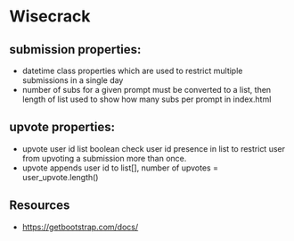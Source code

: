 # Wisecrack

## submission properties: 
- datetime class properties which are used to restrict multiple submissions in a single day 
- number of subs for a given prompt must be converted to a list, then length of list used to show how many subs per prompt in index.html

## upvote properties:
- upvote user id list boolean check user id presence in list to restrict user from upvoting a submission more than once.
- upvote appends user id to list[], number of upvotes = user_upvote.length()

## Resources

- https://getbootstrap.com/docs/